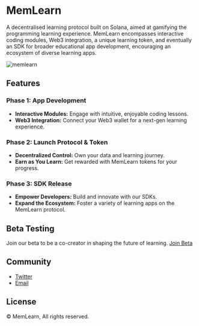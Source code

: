 # MemLearn

A decentralised learning protocol built on Solana, aimed at gamifying the programming learning experience. MemLearn encompasses interactive coding modules, Web3 integration, a unique learning token, and eventually an SDK for broader educational app development, encouraging an ecosystem of diverse learning apps.

![memlearn](https://github.com/yatendra2001/memlearn/assets/62821607/b224199e-6bcd-4269-b2ff-54ebd6766c89)


## Features

### Phase 1: App Development
- **Interactive Modules:** Engage with intuitive, enjoyable coding lessons.
- **Web3 Integration:** Connect your Web3 wallet for a next-gen learning experience.

### Phase 2: Launch Protocol & Token
- **Decentralized Control:** Own your data and learning journey.
- **Earn as You Learn:** Get rewarded with MemLearn tokens for your progress.

### Phase 3: SDK Release
- **Empower Developers:** Build and innovate with our SDKs.
- **Expand the Ecosystem:** Foster a variety of learning apps on the MemLearn protocol.

## Beta Testing
Join our beta to be a co-creator in shaping the future of learning. [Join Beta](https://memlearn.xyz)

## Community
- [Twitter](https://twitter.com/memlearn)
- [Email](mailto:getmemlearn@gmail.com)

## License
© MemLearn, All rights reserved.
